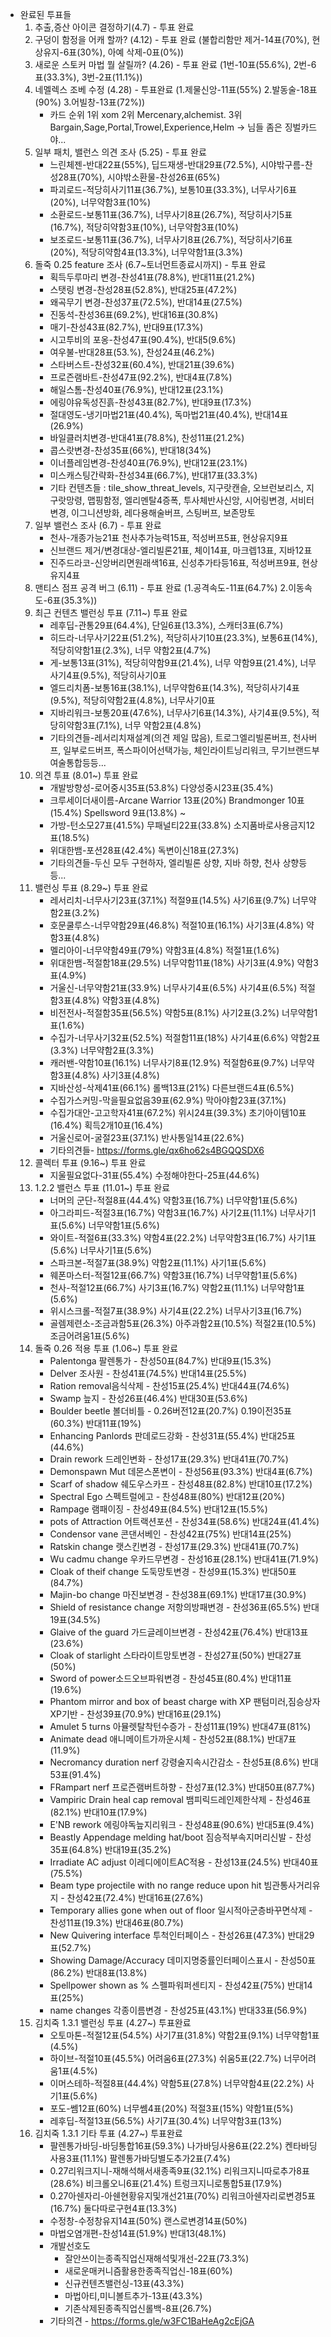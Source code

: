 * 완료된 투표들
  1. 추출,증산 아이콘 결정하기(4.7) - 투표 완료
  2. 구덩이 함정을 어캐 할까? (4.12) - 투표 완료 (불합리함만 제거-14표(70%), 현상유지-6표(30%), 아예 삭제-0표(0%))
  3. 새로운 스토커 마법 뭘 살릴까? (4.26) - 투표 완료 (1번-10표(55.6%), 2번-6표(33.3%), 3번-2표(11.1%))
  4. 네멜렉스 조베 수정 (4.28) - 투표완료 (1.제물신앙-11표(55%) 2.발동술-18표(90%) 3.어빌창-13표(72%))
     - 카드 순위 1위 xom  2위 Mercenary,alchemist. 3위 Bargain,Sage,Portal,Trowel,Experience,Helm  -> 님들 좀은 징벌카드야...
  5. 일부 패치, 밸런스 의견 조사 (5.25) - 투표 완료
     - 느린체젠-반대22표(55%), 딥드재생-반대29표(72.5%), 시야밖구름-찬성28표(70%), 시야밖소환물-찬성26표(65%)
     - 파괴로드-적당히사기11표(36.7%), 보통10표(33.3%), 너무사기6표(20%), 너무약함3표(10%)
     - 소환로드-보통11표(36.7%), 너무사기8표(26.7%), 적당히사기5표(16.7%), 적당히약함3표(10%), 너무약함3표(10%)
     - 보조로드-보통11표(36.7%), 너무사기8표(26.7%), 적당히사기6표(20%), 적당히약함4표(13.3%), 너무약함1표(3.3%)
  6. 돌죽 0.25 feature 조사 (6.7~토너먼트종료시까지) - 투표 완료
     - 획득두루마리 변경-찬성41표(78.8%), 반대11표(21.2%)
     - 스탯링 변경-찬성28표(52.8%), 반대25표(47.2%)
     - 왜곡무기 변경-찬성37표(72.5%), 반대14표(27.5%)
     - 진동석-찬성36표(69.2%), 반대16표(30.8%)
     - 매기-찬성43표(82.7%), 반대9표(17.3%)
     - 시고투비의 포옹-찬성47표(90.4%), 반대5(9.6%)
     - 여우불-반대28표(53.%), 찬성24표(46.2%)
     - 스타버스트-찬성32표(60.4%), 반대21표(39.6%)
     - 프로즌램바트-찬성47표(92.2%), 반대4표(7.8%)
     - 해일스톰-찬성40표(76.9%), 반대12표(23.1%)
     - 에링야유독성진흙-찬성43표(82.7%), 반대9표(17.3%)
     - 절대영도-냉기마법21표(40.4%), 독마법21표(40.4%), 반대14표(26.9%)
     - 바일클러치변경-반대41표(78.8%), 찬성11표(21.2%)
     - 콥스랏변경-찬성35표(66%), 반대18(34%)
     - 이너플레임변경-찬성40표(76.9%), 반대12표(23.1%)
     - 미스캐스팅간략화-찬성34표(66.7%), 반대17표(33.3%)
     - 기타 컨텐츠들 : tile_show_threat_levels, 지구랏캔슬, 오브런보리스, 지구랏망령, 맵핑함정, 엘리멘탈4증폭, 투사체반사신앙, 시어링변경, 서비터변경, 이그니션방화, 레다용해술버프, 스팅버프, 보존망토
  7. 일부 밸런스 조사 (6.7) - 투표 완료
     - 천사-개종가능21표 천사추가능력15표, 적성버프5표, 현상유지9표
     - 신브랜드 제거/변경대상-엘리빌론21표, 체이14표, 마크렙13표, 지바12표
     - 진주드라코-신앙버리면원래색16표, 신성추가타등16표, 적성버프9표, 현상유지4표
  8. 맨티스 점프 공격 버그 (6.11) - 투표 완료 (1.공격속도-11표(64.7%) 2.이동속도-6표(35.3%))
  9. 최근 컨텐츠 밸런싱 투표 (7.11~) 투표 완료
     - 레후딥-관통29표(64.4%), 단일6표(13.3%), 스캐터3표(6.7%)
     - 히드라-너무사기22표(51.2%), 적당히사기10표(23.3%), 보통6표(14%), 적당히약함1표(2.3%), 너무 약함2표(4.7%)
     - 게-보통13표(31%), 적당히약함9표(21.4%), 너무 약함9표(21.4%), 너무사기4표(9.5%), 적당히사기0표 
     - 엘드리치폼-보통16표(38.1%), 너무약함6표(14.3%), 적당히사기4표(9.5%), 적당히약함2표(4.8%), 너무사기0표
     - 지바리워크-보통20표(47.6%), 너무사기6표(14.3%), 사기4표(9.5%), 적당히약함3표(7.1%), 너무 약함2표(4.8%)
     - 기타의견들-레서리치재설계(의견 제일 많음), 트로그엘리빌론버프, 천사버프, 일부로드버프, 폭스파이어선택가능, 체인라이트닝리워크, 무기브랜드부여술통합등등...
  10. 의견 투표 (8.01~) 투표 완료
      - 개발방향성-로어중시35표(53.8%) 다양성중시23표(35.4%)
      - 크루세이더새이름-Arcane Warrior 13표(20%) Brandmonger 10표(15.4%) Spellsword 9표(13.8%) ~
      - 가방-턴소모27표(41.5%) 무패널티22표(33.8%) 소지품바로사용금지12표(18.5%)
      - 위대한뱀-포션28표(42.4%) 독변이신18표(27.3%)
      - 기타의견들-두신 모두 구현하자, 엘리빌론 상향, 지바 하향, 천사 상향등등...
  11. 밸런싱 투표 (8.29~) 투표 완료
      - 레서리치-너무사기23표(37.1%) 적절9표(14.5%) 사기6표(9.7%) 너무약함2표(3.2%)
      - 호문쿨루스-너무약함29표(46.8%) 적절10표(16.1%) 사기3표(4.8%) 약함3표(4.8%)
      - 멜리아이-너무약함49표(79%) 약함3표(4.8%) 적절1표(1.6%) 
      - 위대한뱀-적절함18표(29.5%) 너무약함11표(18%) 사기3표(4.9%) 약함3표(4.9%)
      - 거울신-너무약함21표(33.9%) 너무사기4표(6.5%) 사기4표(6.5%) 적절함3표(4.8%) 약함3표(4.8%)
      - 비전전사-적절함35표(56.5%) 약함5표(8.1%) 사기2표(3.2%) 너무약함1표(1.6%)
      - 수집가-너무사기32표(52.5%) 적절함11표(18%) 사기4표(6.6%) 약함2표(3.3%) 너무약함2표(3.3%)
      - 캐러밴-약함10표(16.1%) 너무사기8표(12.9%) 적절함6표(9.7%) 너무약함3표(4.8%) 사기3표(4.8%)
      - 지바산성-삭제41표(66.1%) 롤백13표(21%) 다른브랜드4표(6.5%)
      - 수집가스커밍-막을필요없음39표(62.9%) 막아야함23표(37.1%)
      - 수집가대안-고고학자41표(67.2%) 위시24표(39.3%) 초기아이템10표(16.4%) 획득2개10표(16.4%)
      - 거울신로어-굴절23표(37.1%) 반사통일14표(22.6%)
      - 기타의견들- https://forms.gle/qx6ho62s4BGQQSDX6
  12. 콜렉터 투표 (9.16~) 투표 완료
      - 지울필요없다-31표(55.4%) 수정해야한다-25표(44.6%)
  13. 1.2.2 밸런스 투표 (11.01~) 투표 완료
      - 너머의 군단-적절8표(44.4%) 약함3표(16.7%) 너무약함1표(5.6%)
      - 아그라피드-적절3표(16.7%) 약함3표(16.7%) 사기2표(11.1%) 너무사기1표(5.6%) 너무약함1표(5.6%)
      - 와이트-적절6표(33.3%) 약함4표(22.2%) 너무약함3표(16.7%) 사기1표(5.6%) 너무사기1표(5.6%)
      - 스파크본-적절7표(38.9%) 약함2표(11.1%) 사기1표(5.6%)
      - 웨폰마스터-적절12표(66.7%) 약함3표(16.7%) 너무약함1표(5.6%)
      - 천사-적절12표(66.7%) 사기3표(16.7%) 약함2표(11.1%) 너무약함1표(5.6%)
      - 위시스크롤-적절7표(38.9%) 사기4표(22.2%) 너무사기3표(16.7%)
      - 골렘제련소-조금과함5표(26.3%) 아주과함2표(10.5%) 적절2표(10.5%) 조금어려움1표(5.6%)    
  14. 돌죽 0.26 적용 투표 (1.06~) 투표 완료
      - Palentonga 팔렌통가 - 찬성50표(84.7%) 반대9표(15.3%)
      - Delver 조사원 - 찬성41표(74.5%) 반대14표(25.5%)
      - Ration removal음식삭제 - 찬성15표(25.4%) 반대44표(74.6%)
      - Swamp 늪지 - 찬성26표(46.4%) 반대30표(53.6%)
      - Boulder beetle 볼더비틀 - 0.26버전12표(20.7%) 0.19이전35표(60.3%) 반대11표(19%)
      - Enhancing Panlords 판데로드강화 - 찬성31표(55.4%) 반대25표(44.6%)
      - Drain rework 드레인변화 - 찬성17표(29.3%) 반대41표(70.7%)
      - Demonspawn Mut 데몬스폰변이 - 찬성56표(93.3%) 반대4표(6.7%)
      - Scarf of shadow 쉐도우스카프 - 찬성48표(82.8%) 반대10표(17.2%)
      - Spectral Ego 스펙트럴에고 - 찬성48표(80%) 반대12표(20%)
      - Rampage 램패이징 - 찬성49표(84.5%) 반대12표(15.5%)
      - pots of Attraction 어트랙션포션 - 찬성34표(58.6%) 반대24표(41.4%)
      - Condensor vane 콘댄서베인 - 찬성42표(75%) 반대14표(25%)
      - Ratskin change 랫스킨변경 - 찬성17표(29.3%) 반대41표(70.7%)
      - Wu cadmu change 우카드무변경 - 찬성16표(28.1%) 반대41표(71.9%)
      - Cloak of theif change 도둑망토변경 - 찬성9표(15.3%) 반대50표(84.7%)
      - Majin-bo change 마진보변경 - 찬성38표(69.1%) 반대17표(30.9%)
      - Shield of resistance change 저항의방패변경 - 찬성36표(65.5%) 반대19표(34.5%)
      - Glaive of the guard 가드글레이브변경 - 찬성42표(76.4%) 반대13표(23.6%)
      - Cloak of starlight 스타라이트망토변경 - 찬성27표(50%) 반대27표(50%)
      - Sword of power소드오브파워변경 - 찬성45표(80.4%) 반대11표(19.6%)
      - Phantom mirror and box of beast charge with XP 팬텀미러,짐승상자XP기반 - 찬성39표(70.9%) 반대16표(29.1%)
      - Amulet 5 turns 아뮬렛탈착턴수증가 - 찬성11표(19%) 반대47표(81%)
      - Animate dead 애니메이트가까운시체 - 찬성52표(88.1%) 반대7표(11.9%)
      - Necromancy duration nerf 강령술지속시간감소 - 찬성5표(8.6%) 반대53표(91.4%)
      - FRampart nerf 프로즌램버트하향 - 찬성7표(12.3%) 반대50표(87.7%)
      - Vampiric Drain heal cap removal 뱀피릭드레인제한삭제 - 찬성46표(82.1%) 반대10표(17.9%)
      - E'NB rework 에링야독늪지리워크 - 찬성48표(90.6%) 반대5표(9.4%)
      - Beastly Appendage melding hat/boot 짐승적부속지머리신발 - 찬성35표(64.8%) 반대19표(35.2%)
      - Irradiate AC adjust 이레디에이트AC적용 - 찬성13표(24.5%) 반대40표(75.5%)
      - Beam type projectile with no range reduce upon hit 빔관통사거리유지 - 찬성42표(72.4%) 반대16표(27.6%)
      - Temporary allies gone when out of floor 일시적아군층바꾸면삭제 - 찬성11표(19.3%) 반대46표(80.7%)
      - New Quivering interface 투척인터페이스 - 찬성26표(47.3%) 반대29표(52.7%)
      - Showing Damage/Accuracy 데미지명중률인터페이스표시 - 찬성50표(86.2%) 반대8표(13.8%)
      - Spellpower shown as % 스펠파워퍼센티지 - 찬성42표(75%) 반대14표(25%)
      - name changes 각종이름변경 - 찬성25표(43.1%) 반대33표(56.9%)
  15. 김치죽 1.3.1 밸런싱 투표 (4.27~) 투표완료
      - 오토마톤-적절12표(54.5%) 사기7표(31.8%) 약함2표(9.1%) 너무약함1표(4.5%)
      - 하이브-적절10표(45.5%) 어려움6표(27.3%) 쉬움5표(22.7%) 너무어려움1표(4.5%)
      - 이머스테하-적절8표(44.4%) 약함5표(27.8%) 너무약함4표(22.2%) 사기1표(5.6%)
      - 포도-쎔12표(60%) 너무쎔4표(20%) 적절3표(15%) 약함1표(5%)
      - 레후딥-적절13표(56.5%) 사기7표(30.4%) 너무약함3표(13%)
  16. 김치죽 1.3.1 기타 투표 (4.27~) 투표완료
      - 팔렌통가바딩-바딩통합16표(59.3%) 나가바딩사용6표(22.2%) 켄타바딩사용3표(11.1%) 팔렌통가바딩별도추가2표(7.4%)
      - 0.27리워크지니-재해석해서새종족9표(32.1%) 리워크지니따로추가8표(28.6%) 비크롤오니6표(21.4%) 트렁크지니로통합5표(17.9%)
      - 0.27아쉔자리-아쉔현황유지및개선21표(70%) 리워크아쉔자리로변경5표(16.7%) 둘다따로구현4표(13.3%)
      - 수정창-수정창유지14표(50%) 랜스로변경14표(50%)
      - 마법오염개편-찬성14표(51.9%) 반대13(48.1%)
      - 개발선호도
        - 잘안쓰이는종족직업신재해석및개선-22표(73.3%)
        - 새로운매커니즘활용한종족직업신-18표(60%)
        - 신규컨텐츠밸런싱-13표(43.3%)
        - 마법아티,미니볼트추가-13표(43.3%)
        - 기존삭제된종족직업신롤백-8표(26.7%)
      - 기타의견 - https://forms.gle/w3FC1BaHeAg2cEjGA
